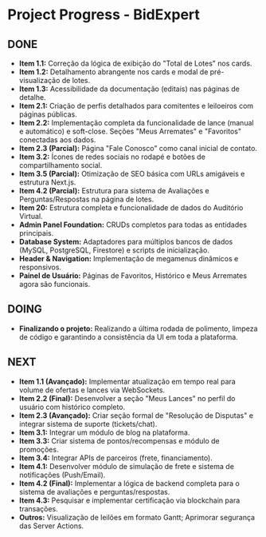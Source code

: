 
# Project Progress - BidExpert

## DONE
- **Item 1.1:** Correção da lógica de exibição do "Total de Lotes" nos cards.
- **Item 1.2:** Detalhamento abrangente nos cards e modal de pré-visualização de lotes.
- **Item 1.3:** Acessibilidade da documentação (editais) nas páginas de detalhe.
- **Item 2.1:** Criação de perfis detalhados para comitentes e leiloeiros com páginas públicas.
- **Item 2.2:** Implementação completa da funcionalidade de lance (manual e automático) e soft-close. Seções "Meus Arremates" e "Favoritos" conectadas aos dados.
- **Item 2.3 (Parcial):** Página "Fale Conosco" como canal inicial de contato.
- **Item 3.2:** Ícones de redes sociais no rodapé e botões de compartilhamento social.
- **Item 3.5 (Parcial):** Otimização de SEO básica com URLs amigáveis e estrutura Next.js.
- **Item 4.2 (Parcial):** Estrutura para sistema de Avaliações e Perguntas/Respostas na página de lotes.
- **Item 20:** Estrutura completa e funcionalidade de dados do Auditório Virtual.
- **Admin Panel Foundation:** CRUDs completos para todas as entidades principais.
- **Database System:** Adaptadores para múltiplos bancos de dados (MySQL, PostgreSQL, Firestore) e scripts de inicialização.
- **Header & Navigation:** Implementação de megamenus dinâmicos e responsivos.
- **Painel de Usuário:** Páginas de Favoritos, Histórico e Meus Arremates agora são funcionais.

## DOING
- **Finalizando o projeto:** Realizando a última rodada de polimento, limpeza de código e garantindo a consistência da UI em toda a plataforma.

## NEXT
- **Item 1.1 (Avançado):** Implementar atualização em tempo real para volume de ofertas e lances via WebSockets.
- **Item 2.2 (Final):** Desenvolver a seção "Meus Lances" no perfil do usuário com histórico completo.
- **Item 2.3 (Avançado):** Criar seção formal de "Resolução de Disputas" e integrar sistema de suporte (tickets/chat).
- **Item 3.1:** Integrar um módulo de blog na plataforma.
- **Item 3.3:** Criar sistema de pontos/recompensas e módulo de promoções.
- **Item 3.4:** Integrar APIs de parceiros (frete, financiamento).
- **Item 4.1:** Desenvolver módulo de simulação de frete e sistema de notificações (Push/Email).
- **Item 4.2 (Final):** Implementar a lógica de backend completa para o sistema de avaliações e perguntas/respostas.
- **Item 4.3:** Pesquisar e implementar certificação via blockchain para transações.
- **Outros:** Visualização de leilões em formato Gantt; Aprimorar segurança das Server Actions.
